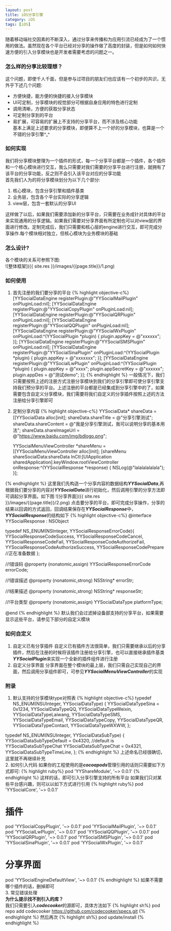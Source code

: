 ```yaml
---
layout: post
title: iOS分享引擎
category: iOS
tags: [iOS]
---
```


随着移动端社交因素的不断深入，通过分享来传播和为应用引流已经成为了一个惯用的做法。虽然现在各个平台已经对分享的操作做了高度的封装，但是如何如何快速方便的引入分享模块也是开发者需要考虑的问题之一。

### 怎么样的分享比较理想？
这个问题，即使千人千面，但是参与过项目的朋友们也应该有一个初步的共识，无外乎下述几个问题:  
* 方便快捷，能方便的快捷的接入分享模块  
* UI可定制，分享模块的视觉部分可根据自身应用的特色进行定制  
* 调用清晰，方便的获取分享状态  
* 可定制分享到的平台  
* 易扩展，可容易的扩展上不支持的分享平台，而不涉及核心功能   
基本上满足上述要求的分享模块，即便算不上一个好的分享模块，也算是一个不错的分享引擎^_^  

### 如何实现
我们将分享模块整理为一个插件的形式，每一个分享平台都是一个插件，各个插件和一个核心模块进行交互，我么只需要对我们需要的分享平台进行注册，就拥有了该平台的分享功能，反之则不会引入该平台对应的分享功能  
首先我们人为的将分享模块划分为以下几个部分:  
1. 核心模块，包含分享引擎和插件基类  
2. 业务层，包含各个平台实际的分享逻辑  
3. view层，包含一套默认的分享UI   

这样做了以后，如果我们需要添加新的分享平台，只需要在业务成针对具体的平台来实现通用的分享逻辑。如果我们需要对分享界面有所定制也可以对view层的界面进行修改。定制完成后，我们只需要和核心层的engine进行交互，即可完成分享操作.<kp>每个模块相对独立，但核心模块为业务模块的基础</kp>  

### 怎么设计?
各个模块的关系可参照下图:  
![整体框架]({{ site.res }}/images/{{page.title}}/1.png)

### 如何使用
1. 首先注册的我们要分享的平台
{% highlight objective-c%}
[YYSocialDataEngine registerPlugin:@"YYSocialMailPlugin" onPluginLoad:nil];
    [YYSocialDataEngine registerPlugin:@"YYSocialCopyPlugin" onPluginLoad:nil];
    [YYSocialDataEngine registerPlugin:@"YYSocialQRPlugin" onPluginLoad:nil];
    [YYSocialDataEngine registerPlugin:@"YYSocialQQPlugin" onPluginLoad:nil];
    [YYSocialDataEngine registerPlugin:@"YYSocialWxPlugin" onPluginLoad:^(YYSocialPlugin *plugin) {
        plugin.appKey = @"xxxxxx";
    }];
    [YYSocialDataEngine registerPlugin:@"YYSocialSMSPlugin" onPluginLoad:nil];
    [YYSocialDataEngine registerPlugin:@"YYSocialSinaPlugin" onPluginLoad:^(YYSocialPlugin *plugin) {
        plugin.appKey = @"xxxxxxx";
    }];
    [YYSocialDataEngine registerPlugin:@"YYSocialLwPlugin" onPluginLoad:^(YYSocialPlugin *plugin) {
        plugin.appKey = @"xxxx";
        plugin.appSecretKey = @"xxxxxx";
        plugin.appDes = @"测试demo";
    }];
{% endhighlight %} 
一般情况下，我们只需要按照上述的注册方式注册分享模块到我们的分享引擎即可使分享引擎支持我们预分享的平台。<kp>上述注册的平台都是已经集成到分享引擎中的了，如果需要包含自定义分享模块，我们需要将我们自定义的分享插件按照上述的方法注册给分享引擎即可</kp>  
2. 定制分享内容
{% highlight objective-c%}
YYSocialData* shareData = [[YYSocialData alloc]init];
    shareData.shareTitle = @"分享引擎测试";
    shareData.shareContent = @"我是分享引擎测试，我可以说明分享的基本用法";
    shareData.shareImageUrl = @"https://www.baidu.com/img/bdlogo.png";
    
    YYSocialMenuViewController *shareMenu = [[YYSocialMenuViewController alloc]init];
    [shareMenu shareSocialData:shareData InCtl:[UIApplication sharedApplication].keyWindow.rootViewController onResponse:^(YYSocialResponse *response) {
        NSLog(@"lalalalalalala");
    }];

{% endhighlight %} 
这里我们先构造一个分享内容的数据结构***YYSocialData***,再根据我们要分享的内容对***YYSocialData***进行初始化，然后调用引擎的分享方法即可调起分享界面。如下图
![分享界面]({{ site.res }}/images/{{page.title}}/2.png)
点击要分享的平台，即可完成分享操作，分享的结果以回调的方式返回，回调结果保存在***YYSocialResponse***中，***YYSocialResponse***的结构如下
{% highlight objective-c%}
@interface YYSocialResponse : NSObject

typedef NS_ENUM(NSInteger, YYSocialResponseErrorCode){
    YYSocialResponseCodeSuccess,
    YYSocialResponseCodeCancel,
    YYSocialResponseCodeFail,
    YYSocialResponseCodeAuthorizeFail,
    YYSocialResponseCodeAuthorizeSuccess,
    YYSocialResponseCodePrepare                     //正在准备数据
};

//!错误码
@property (nonatomic,assign) YYSocialResponseErrorCode errorCode;

//!错误描述
@property (nonatomic,strong) NSString* errorStr;

//!结果描述
@property (nonatomic,strong) NSString* responseStr;

//!平台类型
@property (nonatomic,assign) YYSocialDataType platformType;


@end
{% endhighlight %}
默认我们会过滤掉设备部支持的分享平台，如果需要显示这些平台，请参见下部分的自定义模块

### 如何自定义
1. 自定义已有分享插件
自定义已有插件方法很简单，我们只需要继承以后的分享插件，然后在注册的时候将该插件注册给分享引擎，也可以直接继承插件基类***YYSocialPlugin***来实现一个全新的插件组件进行注册
2. 自定义分享界面
分享界面在整个模块的最上层，我们只需自己实现自己的界面，然后调用分享组件即可，可参见***YYSocialMenuViewController***的实现


### 附录
1. 默认支持的分享模块type对照表
{% highlight objective-c%}
typedef NS_ENUM(NSUInteger, YYSocialDataType) {
    YYSocialDataTypeSina = 0x1234,
    YYSocialDataTypeQQ,
    YYSocialDataTypeWeixin,
    YYSocialDataTypeLaiwang,
    YYSocialDataTypeSMS,
    YYSocialDataTypeEmail,
    YYSocialDataTypeCopy,
    YYSocialDataTypeQR,
    YYSocialDataTypeContact,
    YYSocialDataTypeWXWW,
};

typedef NS_ENUM(NSUInteger, YYSocialDataSubType) {
    YYSocialDataSubTypeDefault = 0x4320,                //default is YYSocialDataSubTypeChat
    YYSocialDataSubTypeChat = 0x4321,
    YYSocialDataSubTypeTimeLine,
};
{% endhighlight %}
上述命名已经很确切，这里就不再继续补充  
2. 如何引入代码
如果你的工程使用的是***cocoapods***管理引用的话则只需要如下方式即可:
{% highlight ruby%}
pod 'YYShareModule', '~> 0.0.1'
{% endhighlight %}
这样的话，即可引入分享引擎支持的所有平台
如果我们只对某些平台感兴趣，则可以以如下方式进行引用
{% highlight ruby%}
pod 'YYSocialCore', '~> 0.0.1'
# 插件
pod 'YYSocialCopyPlugin', '~> 0.0.1'
pod 'YYSocialMailPlugin', '~> 0.0.1'
pod 'YYSocialLwPlugin', '~> 0.0.1'
pod 'YYSocialQQPlugin', '~> 0.0.1'
pod 'YYSocialQRPlugin', '~> 0.0.1'
pod 'YYSocialSMSPlugin', '~> 0.0.1'
pod 'YYSocialSinaPlugin', '~> 0.0.1'
pod 'YYSocialWxPlugin', '~> 0.0.1'
# 分享界面
pod 'YYSocialEngineDefaultView', '~> 0.0.1'
{% endhighlight %}
如果不需要哪个插件的话，删掉即可  
3. 常见错误处理  
**为什么提示找不到引入的库？**  
我们只需要引入***codecooker***的源即可，具体方法如下
{% highlight sh%}
pod repo add codecooker https://github.com/codecooker/specs.git
{% endhighlight %}
然后再次
{% highlight sh%}
pod update/install
{% endhighlight %}












